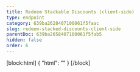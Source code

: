 ```yaml
---
title: Redeem Stackable Discounts (client-side)
type: endpoint
category: 639ba2628407100061f5faac
slug: redeem-stacked-discounts-client-side
parentDoc: 639ba2658407100061f5fab5
hidden: false
order: 6
---
```

[block:html]
{
  "html": "<style>\n[title=\"Toggle library\"] { \n  display: none; }\n.LanguagePicker-divider { \n  display: none; }\n.APISectionHeader3LN_-QIR0m7x {\n  display: none; }\n.LanguagePicker-languages1qVVo_v6AlP9 {\n  display: none; }\n</style>"
}
[/block]